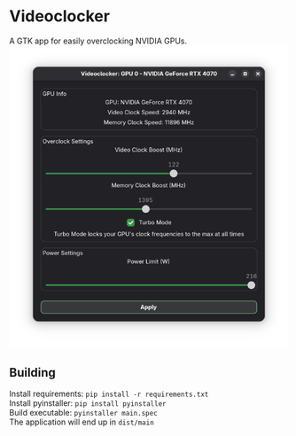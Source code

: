 # Videoclocker  
A GTK app for easily overclocking NVIDIA GPUs.  
![Alt Text](demo/demo.png)
## Building  
Install requirements: `pip install -r requirements.txt`  
Install pyinstaller: `pip install pyinstaller`  
Build executable: `pyinstaller main.spec`  
The application will end up in `dist/main`